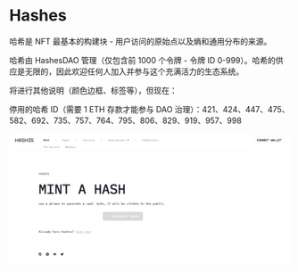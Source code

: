 # Hashes

哈希是 NFT 最基本的构建块 - 用户访问的原始点以及熵和通用分布的来源。

哈希由 HashesDAO 管理（仅包含前 1000 个令牌 - 令牌 ID 0-999）。哈希的供应是无限的，因此欢迎任何人加入并参与这个充满活力的生态系统。

将进行其他说明（颜色边框、标签等），但现在：

停用的哈希 ID（需要 1 ETH 存款才能参与 DAO 治理）：421、424、447、475、582、692、735、757、764、795、806、829、919、957、998

![nft](21123.png)

